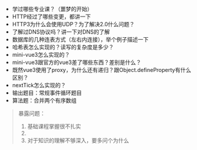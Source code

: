 - 学过哪些专业课？（噩梦的开始）
- HTTP经过了哪些变更，都讲一下
- HTTP3为什么会使用UDP？为了解决2.0什么问题？
- 了解过DNS协议吗？讲一下对DNS的了解
- 数据库的几种连表方式（左右内连接），举个例子描述一下
- 哈希表怎么实现的？读写的复杂度是多少？
- mini-vue3怎么实现的？
- mini-vue3跟官方的vue3差了哪些东西？差别是什么？
- 既然vue3使用了proxy，为什么还有递归？跟Object.defineProperty有什么区别？
- nextTick怎么实现的？
- 输出题目：常规事件循环题目
- 算法题：合并两个有序数组

> 暴露问题：
> 
> 1. 基础课程掌握很不扎实
> 2. 
> 3. 对于知识的理解不够深入，要多问个为什么